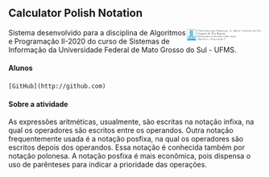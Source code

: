 ## Calculator Polish Notation

<img src="UFMS.PNG" alt="ALG Header" width="30%" align="right">

Sistema desenvolvido para a disciplina de Algoritmos e Programação II-2020 do curso de Sistemas de Informação da Universidade Federal de Mato Grosso do Sul - UFMS.

#### Alunos

    [GitHub](http://github.com)

#### Sobre a atividade

As expressões aritméticas, usualmente, são escritas na notação infixa, na qual os operadores são escritos entre os operandos. Outra notação frequentemente usada é a notação posfixa, na qual os operadores são escritos depois dos operandos. Essa notação é conhecida também por notação polonesa. A notação posfixa é mais econômica, pois dispensa o uso de parênteses para indicar a prioridade das operações.